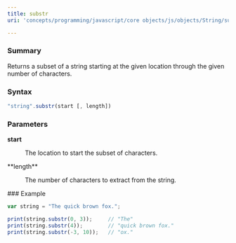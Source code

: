 ```yaml
---
title: substr
uri: 'concepts/programming/javascript/core objects/js/objects/String/substr'

---
```

### <span>Summary</span>

Returns a subset of a string starting at the given location through the given number of characters.

### <span>Syntax</span>

``` js
"string".substr(start [, length])
```

### <span>Parameters</span>

**start**

<dl>
<dd>
The location to start the subset of characters.

</dd>
</dl>
**length**

<dl>
<dd>
The number of characters to extract from the string.

</dd>
</dl>
### <span>Example</span>

``` js
var string = "The quick brown fox.";

print(string.substr(0, 3));     // "The"
print(string.substr(4));        // "quick brown fox."
print(string.substr(-3, 10));   // "ox."
```